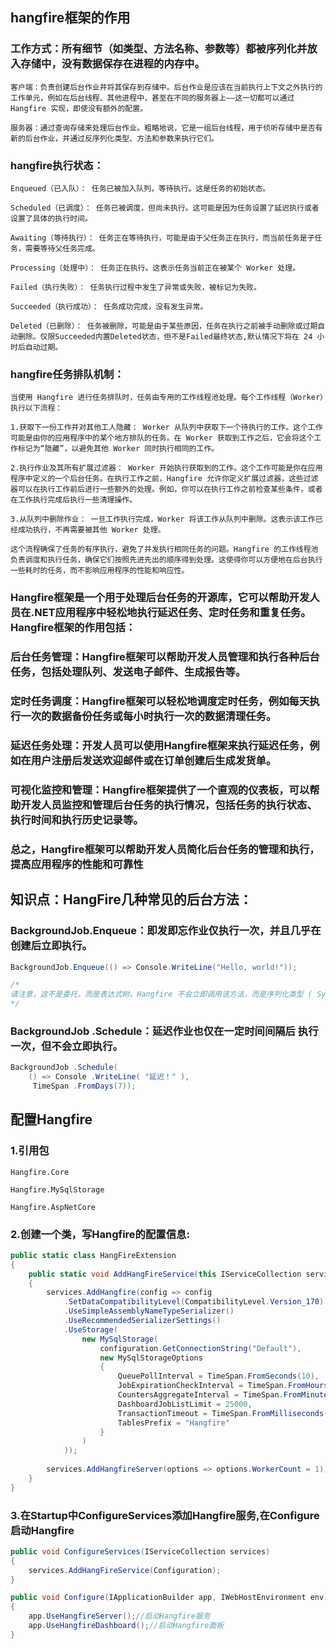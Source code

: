 ## hangfire框架的作用
### 工作方式：所有细节（如类型、方法名称、参数等）都被序列化并放入存储中，没有数据保存在进程的内存中。
```
客户端：负责创建后台作业并将其保存到存储中。后台作业是应该在当前执行上下文之外执行的工作单元，例如在后台线程、其他进程中，甚至在不同的服务器上——这一切都可以通过 Hangfire 实现，即使没有额外的配置。

服务器：通过查询存储来处理后台作业。粗略地说，它是一组后台线程，用于侦听存储中是否有新的后台作业，并通过反序列化类型、方法和参数来执行它们。
```
### hangfire执行状态：
```
Enqueued（已入队）： 任务已被加入队列，等待执行。这是任务的初始状态。

Scheduled（已调度）： 任务已被调度，但尚未执行。这可能是因为任务设置了延迟执行或者设置了具体的执行时间。

Awaiting（等待执行）： 任务正在等待执行，可能是由于父任务正在执行，而当前任务是子任务，需要等待父任务完成。

Processing（处理中）： 任务正在执行。这表示任务当前正在被某个 Worker 处理。

Failed（执行失败）： 任务执行过程中发生了异常或失败，被标记为失败。

Succeeded（执行成功）： 任务成功完成，没有发生异常。

Deleted（已删除）： 任务被删除，可能是由于某些原因，任务在执行之前被手动删除或过期自动删除。仅限Succeeded内置Deleted状态，但不是Failed最终状态,默认情况下将在 24 小时后自动过期。
```
### hangfire任务排队机制：
```
当使用 Hangfire 进行任务排队时，任务由专用的工作线程池处理。每个工作线程（Worker）执行以下流程：

1.获取下一份工作并对其他工人隐藏： Worker 从队列中获取下一个待执行的工作。这个工作可能是由你的应用程序中的某个地方排队的任务。在 Worker 获取到工作之后，它会将这个工作标记为“隐藏”，以避免其他 Worker 同时执行相同的工作。

2.执行作业及其所有扩展过滤器： Worker 开始执行获取到的工作。这个工作可能是你在应用程序中定义的一个后台任务。在执行工作之前，Hangfire 允许你定义扩展过滤器，这些过滤器可以在执行工作前后进行一些额外的处理。例如，你可以在执行工作之前检查某些条件，或者在工作执行完成后执行一些清理操作。

3.从队列中删除作业： 一旦工作执行完成，Worker 将该工作从队列中删除。这表示该工作已经成功执行，不再需要被其他 Worker 处理。

这个流程确保了任务的有序执行，避免了并发执行相同任务的问题。Hangfire 的工作线程池负责调度和执行任务，确保它们按照先进先出的顺序得到处理。这使得你可以方便地在后台执行一些耗时的任务，而不影响应用程序的性能和响应性。
```
### Hangfire框架是一个用于处理后台任务的开源库，它可以帮助开发人员在.NET应用程序中轻松地执行延迟任务、定时任务和重复任务。Hangfire框架的作用包括：

### 后台任务管理：Hangfire框架可以帮助开发人员管理和执行各种后台任务，包括处理队列、发送电子邮件、生成报告等。

### 定时任务调度：Hangfire框架可以轻松地调度定时任务，例如每天执行一次的数据备份任务或每小时执行一次的数据清理任务。

### 延迟任务处理：开发人员可以使用Hangfire框架来执行延迟任务，例如在用户注册后发送欢迎邮件或在订单创建后生成发货单。

### 可视化监控和管理：Hangfire框架提供了一个直观的仪表板，可以帮助开发人员监控和管理后台任务的执行情况，包括任务的执行状态、执行时间和执行历史记录等。

### 总之，Hangfire框架可以帮助开发人员简化后台任务的管理和执行，提高应用程序的性能和可靠性
## 知识点：HangFire几种常见的后台方法：
### BackgroundJob.Enqueue：即发即忘作业仅执行一次，并且几乎在创建后立即执行。
```C#
BackgroundJob.Enqueue(() => Console.WriteLine("Hello, world!"));

/*
请注意，这不是委托，而是表达式树。Hangfire 不会立即调用该方法，而是序列化类型 ( System.Console)、方法名称（WriteLine以及所有参数类型以供稍后识别）以及所有给定参数，并将其放入存储中。
*/
```
### BackgroundJob .Schedule：延迟作业也仅在一定时间间隔后 执行一次，但不会立即执行。
```C#
BackgroundJob .Schedule(
    () => Console .WriteLine( "延迟！" ),
     TimeSpan .FromDays(7));
```
## 配置Hangfire
### 1.引用包
```
Hangfire.Core

Hangfire.MySqlStorage

Hangfire.AspNetCore
```
### 2.创建一个类，写Hangfire的配置信息:
```C#
public static class HangFireExtension
{
    public static void AddHangFireService(this IServiceCollection services, IConfiguration configuration)
    {
        services.AddHangfire(config => config
            .SetDataCompatibilityLevel(CompatibilityLevel.Version_170)
            .UseSimpleAssemblyNameTypeSerializer()
            .UseRecommendedSerializerSettings()
            .UseStorage(
                new MySqlStorage(
                    configuration.GetConnectionString("Default"),
                    new MySqlStorageOptions
                    {
                        QueuePollInterval = TimeSpan.FromSeconds(10),
                        JobExpirationCheckInterval = TimeSpan.FromHours(1),
                        CountersAggregateInterval = TimeSpan.FromMinutes(5),
                        DashboardJobListLimit = 25000,
                        TransactionTimeout = TimeSpan.FromMilliseconds(1),
                        TablesPrefix = "Hangfire"
                    }
                )
            ));
        
        services.AddHangfireServer(options => options.WorkerCount = 1);
    }
}
```
### 3.在Startup中ConfigureServices添加Hangfire服务,在Configure启动Hangfire
```C#
public void ConfigureServices(IServiceCollection services)
{
    services.AddHangFireService(Configuration);
}

public void Configure(IApplicationBuilder app, IWebHostEnvironment env)
{
    app.UseHangfireServer();//启动Hangfire服务
    app.UseHangfireDashboard();//启动Hangfire面板
}
```
